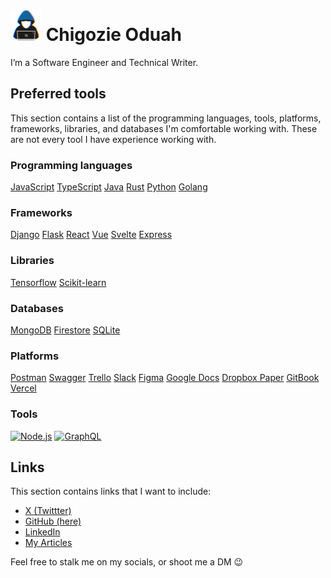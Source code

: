 # <picture><img src = "./about_me.gif" width = 50px></picture> Chigozie Oduah
I’m a Software Engineer and Technical Writer.

## Preferred tools

This section contains a list of the programming languages, tools, platforms, frameworks, libraries, and databases I'm comfortable working with. These are not every tool I have experience working with.

### Programming languages
[JavaScript](https://www.javascript.com)
[TypeScript](https://www.typescriptlang.org)
[Java](https://www.java.com/en/)
[Rust](https://www.rust-lang.org)
[Python](https://www.python.org)
[Golang](https://go.dev)

### Frameworks
[Django](https://www.djangoproject.com)
[Flask](https://flask.palletsprojects.com/en/3.0.x/)
[React](https://react.dev)
[Vue](https://vuejs.org)
[Svelte](https://svelte.dev)
[Express](https://expressjs.com)

### Libraries
[Tensorflow](https://www.tensorflow.org)
[Scikit-learn](https://scikit-learn.org/stable/)

### Databases
[MongoDB](https://www.mongodb.com)
[Firestore](https://firebase.google.com/docs/firestore)
[SQLite](https://www.sqlite.org/index.html)

### Platforms
[Postman](https://www.postman.com)
[Swagger](https://swagger.io)
[Trello](https://trello.com)
[Slack](https://slack.com)
[Figma](https://www.figma.com/login)
[Google Docs](https://www.google.com/docs/about/)
[Dropbox Paper](https://www.dropbox.com/paper/home?role=personal)
[GitBook](https://www.gitbook.com)
[Vercel](https://vercel.com)

### Tools
[![Node.js](https://img.shields.io/badge/Node.js-339933?style=for-the-badge&logo=nodedotjs&logoColor=white)](https://nodejs.org)
[![GraphQL](https://img.shields.io/badge/GraphQL-E10098?style=for-the-badge&logo=GraphQl&logoColor=white)](https://graphql.org)

## Links

This section contains links that I want to include:

- [X (Twittter)](https://x.com/GhoulKingR)
- [GitHub (here)](https://github.com/GhoulKingR)
- [LinkedIn](https://www.linkedin.com/in/chigozie-o)
- [My Articles](/Articles.md)

Feel free to stalk me on my socials, or shoot me a DM 😉

